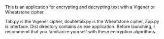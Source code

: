 This is an application for encrypting and decrypting text with a Vigener or Wheatstone cipher.

Tab.py is the Vigener cipher, doubletab.py is the Wheatstone cipher, app.py is interface.
Dist directory contains an exe application. Before launching, I recommend that you
familiarize yourself with these encryption algorithms.